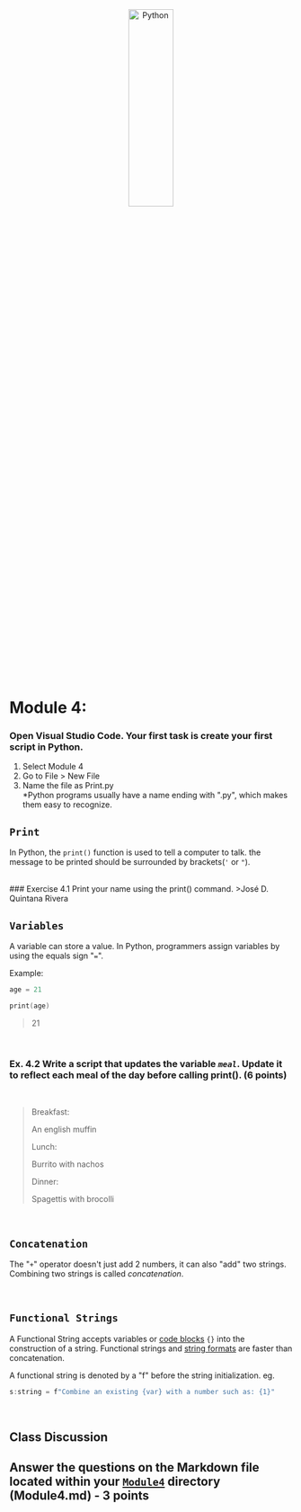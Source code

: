 <div style="text-align:center">
        <img    src="https://www.techrepublic.com/a/hub/i/r/2019/09/13/1691e9ad-4a07-4cb0-8799-ba22c6dd2e15/resize/1200x/53d0d8dd9212718ef9636ecb460dcee2/istock-1156903535.jpg"
                title="Python" 
                width="40%" 
                height="30%" />
</div>
<br>

# Module 4: 

### Open Visual Studio Code. Your first task is create your first script in Python.

1. Select Module 4
2. Go to File > New File
3. Name the file as Print.py  
*Python programs usually have a name ending with ".py", which makes them easy to recognize. 

## `Print`
In Python, the `print()` function is used to tell a computer to talk. the message to be printed should be surrounded by brackets(`'` or `"`).

<br>
### Exercise 4.1 
Print your name using the print() command.
>José D. Quintana Rivera
<!-- Upload a screenshot -->

<br>

## `Variables`

A variable can store a value.  In Python, programmers assign variables by using the equals sign "`=`". 

Example: 
```c
age = 21

print(age)
```
>21

<br>

### Ex. 4.2 Write a script that updates the variable *`meal`*. Update it to reflect each meal of the day before calling print(). (6 points)

<br>

>Breakfast: 
>
>An english muffin
>
>Lunch:
>
>Burrito with nachos
>
>Dinner:
>
>Spagettis with brocolli

<!-- Sample Code. Create a file named FeedingCycle.py -->
<!-- 
meal:string =
print
meal
print

print

 -->



<br>



## `Concatenation`
The "`+`" operator doesn't just add 2 numbers, it can also "add" two strings.  Combining two strings is called *concatenation*.

<br>


## `Functional Strings`
A Functional String accepts variables or <u>code blocks</u> `{}` into the construction of a string. Functional strings and <u>string formats</u> are faster than concatenation. 

A functional string is denoted by a "f" before the string initialization. eg.
```c
s:string = f"Combine an existing {var} with a number such as: {1}"
```
<br>

## Class Discussion
## Answer the questions on the Markdown file located within your <u>`Module4`</u> directory (Module4.md) - 3 points

<!-- This is a comment. It is not processed by the code -->
<!-- Welcome! These are your questions. -->
<!-- Answer using full sentences to receive all points. -->
<!-- 

Evaluate the following code. Is the code written correctly? 
  print('This message has a syntax error!")
  print(Churrigueresco)
 - Answer:

If you found a SyntaxError or NameError in the code, what would be the correct code?

 - Answer:


Lackluster responses may result in point deductions.
-->
